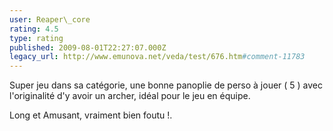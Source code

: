 ```yaml
---
user: Reaper\_core
rating: 4.5
type: rating
published: 2009-08-01T22:27:07.000Z
legacy_url: http://www.emunova.net/veda/test/676.htm#comment-11783
---
```

Super jeu dans sa catégorie, une bonne panoplie de perso à jouer ( 5 ) avec l'originalité d'y avoir un archer, idéal pour le jeu en équipe. 

Long et Amusant, vraiment bien foutu !.